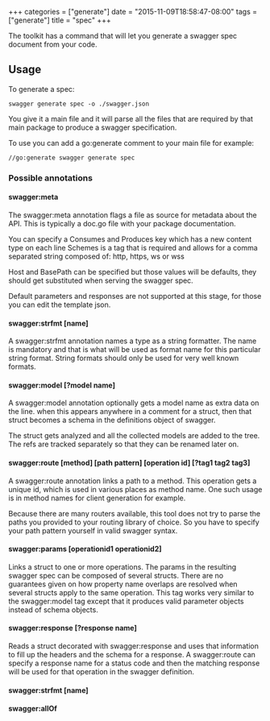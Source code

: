 +++
categories = ["generate"]
date = "2015-11-09T18:58:47-08:00"
tags = ["generate"]
title = "spec"
+++

The toolkit has a command that will let you generate a swagger spec document from your code.

## Usage

To generate a spec:

```
swagger generate spec -o ./swagger.json
```

You give it a main file and it will parse all the files that are required by that main
package to produce a swagger specification.

To use you can add a go:generate comment to your main file for example:

```
//go:generate swagger generate spec
```

### Possible annotations

#### swagger:meta

The swagger:meta annotation flags a file as source for metadata about the API.
This is typically a doc.go file with your package documentation.

You can specify a Consumes and Produces key which has a new content type on each line
Schemes is a tag that is required and allows for a comma separated string composed of:
http, https, ws or wss

Host and BasePath can be specified but those values will be defaults,
they should get substituted when serving the swagger spec.

Default parameters and responses are not supported at this stage, for those you can edit the template json.

#### swagger:strfmt [name]

A swagger:strfmt annotation names a type as a string formatter. The name is mandatory and that is
what will be used as format name for this particular string format.
String formats should only be used for very well known formats.

#### swagger:model [?model name]

A swagger:model annotation optionally gets a model name as extra data on the line.
when this appears anywhere in a comment for a struct, then that struct becomes a schema
in the definitions object of swagger.

The struct gets analyzed and all the collected models are added to the tree.
The refs are tracked separately so that they can be renamed later on.

#### swagger:route [method] [path pattern] [operation id] [?tag1 tag2 tag3]

A swagger:route annotation links a path to a method.
This operation gets a unique id, which is used in various places as method name.
One such usage is in method names for client generation for example.

Because there are many routers available, this tool does not try to parse the paths
you provided to your routing library of choice. So you have to specify your path pattern
yourself in valid swagger syntax.

#### swagger:params [operationid1 operationid2]

Links a struct to one or more operations. The params in the resulting swagger spec can be composed of several structs.
There are no guarantees given on how property name overlaps are resolved when several structs apply to the same operation.
This tag works very similar to the swagger:model tag except that it produces valid parameter objects instead of schema
objects.

#### swagger:response [?response name]

Reads a struct decorated with swagger:response and uses that information to fill up the headers and the schema for a response.
A swagger:route can specify a response name for a status code and then the matching response will be used for that operation in the swagger definition.

#### swagger:strfmt [name]

#### swagger:allOf
